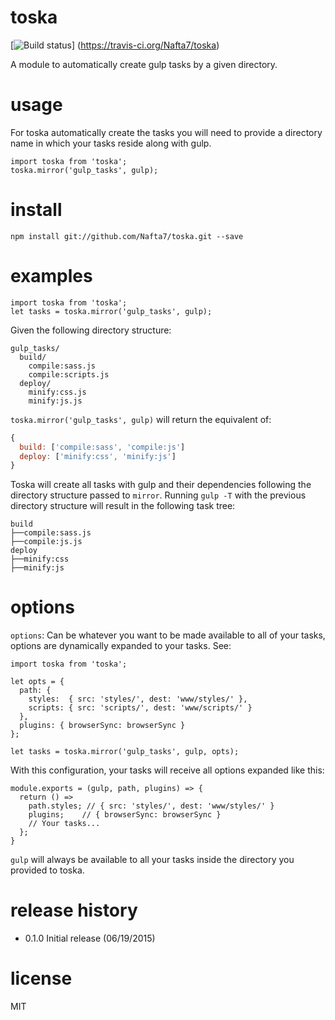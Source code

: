 # toska

[<img src="https://travis-ci.org/Nafta7/toska.svg?branch=master" alt="Build status" >] (https://travis-ci.org/Nafta7/toska)

A module to automatically create gulp tasks by a given directory.

# usage

For toska automatically create the tasks you will need to provide a directory
name in which your tasks reside along with gulp.

```es6
import toska from 'toska';
toska.mirror('gulp_tasks', gulp);
```

# install
```
npm install git://github.com/Nafta7/toska.git --save
```

# examples

```es6
import toska from 'toska';
let tasks = toska.mirror('gulp_tasks', gulp);
```
Given the following directory structure:
```
gulp_tasks/
  build/
    compile:sass.js
    compile:scripts.js
  deploy/
    minify:css.js
    minify:js.js
```

`toska.mirror('gulp_tasks', gulp)` will return the equivalent of:

```js
{
  build: ['compile:sass', 'compile:js']
  deploy: ['minify:css', 'minify:js']
}
```
Toska will create all tasks with gulp and their dependencies following the
directory structure passed to `mirror`. Running `gulp -T` with
the previous directory structure will result in the following task tree:

```
build
├──compile:sass.js
├──compile:js.js
deploy
├──minify:css
├──minify:js
```

# options

`options`: Can be whatever you want to be made available to all of your tasks,
options are dynamically expanded to your tasks. See:

```es6
import toska from 'toska';

let opts = {
  path: {
    styles:  { src: 'styles/', dest: 'www/styles/' },
    scripts: { src: 'scripts/', dest: 'www/scripts/' }
  },
  plugins: { browserSync: browserSync }
};

let tasks = toska.mirror('gulp_tasks', gulp, opts);
```

With this configuration, your tasks will receive all options expanded like this:

```es6
module.exports = (gulp, path, plugins) => {
  return () =>
    path.styles; // { src: 'styles/', dest: 'www/styles/' }
    plugins;    // { browserSync: browserSync }
    // Your tasks...
  };
}
```

`gulp` will always be available to all your tasks inside the directory you
provided to toska.

# release history

* 0.1.0 Initial release (06/19/2015)

# license

MIT
